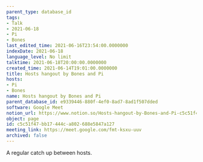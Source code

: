 ```yaml
---
parent_type: database_id
tags:
- Talk
- 2021-06-18
- Pi
- Bones
last_edited_time: 2021-06-16T23:54:00.0000000
indexDate: 2021-06-18
language_level: No limit
talktime: 2021-06-18T20:00:00.0000000
created_time: 2021-06-14T19:01:00.0000000
title: Hosts hangout by Bones and Pi
hosts:
- Pi
- Bones
name: Hosts hangout by Bones and Pi
parent_database_id: e9339446-880f-4ef0-8ad7-8ad1f507dded
software: Google Meet
notion_url: https://www.notion.so/Hosts-hangout-by-Bones-and-Pi-c5c51f47bb17444ca802688e5847a127
object: page
id: c5c51f47-bb17-444c-a802-688e5847a127
meeting_link: https://meet.google.com/fmt-ksxu-uuv
archived: false
---
```


A regular catch up between hosts.


